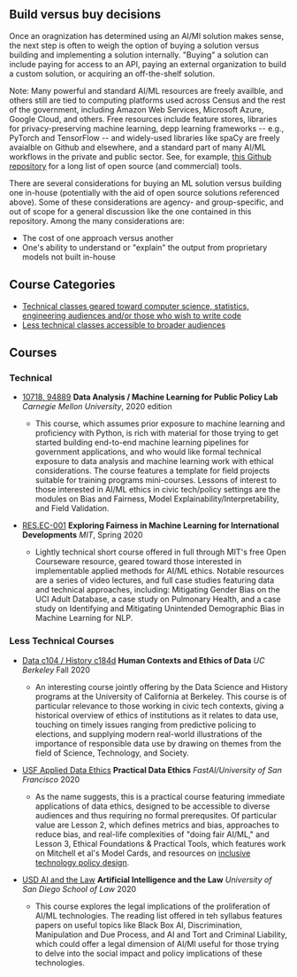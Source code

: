 
Build versus buy decisions
-------------

Once an oragnization has determined using an AI/Ml solution makes sense, the next step is often to weigh the option of buying a solution versus building and implementing a solution internally.  "Buying" a solution can include paying for access to an API, paying an external organization to build a custom solution, or acquiring an off-the-shelf solution. 

Note: Many powerful and standard AI/ML resources are freely availble, and others still are tied to computing platforms used across Census and the rest of the government, including Amazon Web Services, Microsoft Azure, Google Cloud, and others. Free resources include feature stores, libraries for privacy-preserving machine learning, depp learning frameworks -- e.g., PyTorch and TensorFlow -- and widely-used libraries like spaCy are freely avaialble on Github and elsewhere, and a standard part of many AI/ML workflows in the private and public sector.   See, for example, [this Github repository](https://github.com/EthicalML/awesome-production-machine-learning) for a long list of open source (and commercial) tools.

There are several considerations for buying an ML solution versus building one in-house (potentially with the aid of open source solutions referenced above). Some of these considerations are agency- and group-specific, and out of scope for a general discussion like the one contained in this repository. Among the many considerations are: 

* The cost of one approach versus another
* One's ability to understand or "explain" the output from proprietary models not built in-house









Course Categories
------------------

- [Technical classes geared toward computer science, statistics, engineering audiences and/or those who wish to write code](#technical)
- [Less technical classes accessible to broader audiences](#less-technical-courses)



Courses
-------

### Technical

- [10718, 94889](https://github.com/dssg/mlforpublicpolicylab) **Data Analysis / Machine Learning for Public Policy Lab** *Carnegie Mellon University*, 2020 edition
	- This course, which assumes prior exposure to machine learning and proficiency with Python, is rich with material for those trying to get started building end-to-end machine learning pipelines for government applications, and who would like formal technical exposure to data analysis and machine learning work with ethical considerations. The course features a template for field projects suitable for training programs mini-courses. Lessons of interest to those interested in AI/ML ethics in civic tech/policy settings are the modules on Bias and Fairness, Model Explainability/Interpretability, and Field Validation.

- [RES.EC-001](https://ocw.mit.edu/resources/res-ec-001-exploring-fairness-in-machine-learning-for-international-development-spring-2020/index.htm#) **Exploring Fairness in Machine Learning for International Developments** *MIT*, Spring 2020 
	- Lightly technical short course offered in full through MIT's free Open Courseware resource, geared toward those interested in implementable applied methods for AI/ML ethics. Notable resources are a series of video lectures, and full case studies featuring data and technical approaches, including: Mitigating Gender Bias on the UCI Adult Database, a case study on Pulmonary Health, and a case study on Identifying and Mitigating Unintended Demographic Bias in Machine Learning for NLP.


### Less Technical Courses

- [Data c104 / History c184d](https://data.berkeley.edu/data-c104-fall-2020-syllabus) **Human Contexts and Ethics of Data** *UC Berkeley* Fall 2020 

   - An interesting course jointly offering by the Data Science and History programs at the University of California at Berkeley. This course is of particular relevance to those working in civic tech contexts, giving a historical overview of ethics of institutions as it relates to data use, touching on timely issues ranging from predictive policing to elections, and supplying modern real-world illustrations of the importance of responsible data use by drawing on themes from the field of Science, Technology, and Society.  
- [USF Applied Data Ethics](https://ethics.fast.ai) **Practical Data Ethics** *FastAI/University of San Francisco* 2020 
  
  - As the name suggests, this is a practical course featuring immediate applications of data ethics, designed to be accessible to diverse audiences and thus requiring no formal prerequsites. Of particular value are Lesson 2, which defines metrics and bias, approaches to reduce bias, and real-life complexities of "doing fair AI/ML," and Lesson 3, Ethical Foundations & Practical Tools, which features work on Mitchell et al's Model Cards, and resources on [inclusive technology policy design](https://link.springer.com/article/10.1007/s10676-019-09497-z). 
- [USD AI and the Law](https://smithilaneous.typepad.com/artificial_intel_2020/2020/01/ai-and-the-law-welcome-and-syllabus.html) **Artificial Intelligence and the Law** *University of San Diego School of Law* 2020 
  
  - This course explores the legal implications of the proliferation of AI/ML technologies. The reading list offered in teh syllabus features papers on useful topics like Black Box AI, Discrimination, Manipulation and Due Process, and AI and Tort and Criminal Liability, which could offer a legal dimension of AI/Ml useful for those trying to delve into the social impact and policy implications of these technologies.
